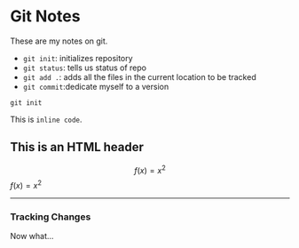 # Git Notes

These are my notes on git.

* `git init`: initializes repository
* `git status`: tells us status of repo
* `git add .`: adds all the files in the current location to be tracked
* `git commit`:dedicate myself to a version

```
git init
```

This is `inline code`.


<h2>This is an HTML header</h2>

$$f(x) = x^2$$
$f(x) = x^2$

---

### Tracking Changes

Now what...